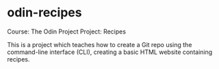 # odin-recipes

Course: The Odin Project
Project: Recipes

This is a project which teaches how to create a Git repo using the command-line interface (CLI), creating a basic HTML website containing recipes.
